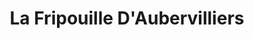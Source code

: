 ---
title: "La Fripouille D'Aubervilliers"
url: /aubervilliers/la-fripouille-daubervilliers/
shop: Kleidung
---